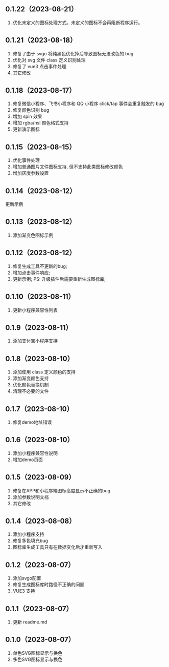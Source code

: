 ## 0.1.22（2023-08-21）
1. 优化未定义的图标处理方式。未定义的图标不会再阻断程序运行。
## 0.1.21（2023-08-18）
1. 修复了由于 svgo 将纯黑色优化掉后导致图标无法改色的 bug
2. 优化对 svg 文件 class 定义识别处理
3. 修复了 vue3 点击事件处理
4. 其它修改
## 0.1.18（2023-08-17）
1. 修复微信小程序、飞书小程序和 QQ 小程序 click/tap 事件会重复触发的 bug
2. 修复颜色识别 bug
3. 增加 spin 效果
4. 增加 rgba/hsl 颜色格式支持
5. 更新演示图标
## 0.1.15（2023-08-15）
1. 优化事件处理
2. 增加普通图片文件图标支持, 但不支持此类图标修改颜色
3. 增加灰度参数设置
## 0.1.14（2023-08-12）
更新示例
## 0.1.13（2023-08-12）
1. 添加渐变色图标示例

## 0.1.12（2023-08-12）
1. 修复生成工具不更新的bug;
2. 增加点击事件响应;
3. 更新示例;
PS: 升级插件后需要重新生成图标库;

## 0.1.10（2023-08-11）
1. 更新小程序兼容性列表

## 0.1.9（2023-08-11）
1. 添加支付宝小程序支持

## 0.1.8（2023-08-10）
1. 添加使用 class 定义颜色的支持
2. 添加渐变颜色支持
3. 优化颜色替换机制
4. 清理不必要的文件

## 0.1.7（2023-08-10）
1. 修复demo地址错误

## 0.1.6（2023-08-10）
1. 添加小程序兼容性说明
2. 增加demo页面

## 0.1.5（2023-08-09）
1. 修复在APP和小程序端图标高度显示不正确的bug
2. 添加参数说明文档
3. 其它修改

## 0.1.4（2023-08-08）
1. 添加小程序支持
2. 修复多色填充bug
3. 图标库生成工具只有在数据变化后才重新写入

## 0.1.2（2023-08-07）

1. 添加svgo配置
2. 修复生成图标库时路径不正确的问题
3. VUE3 支持

## 0.1.1（2023-08-07）

1. 更新 readme.md

## 0.1.0（2023-08-07）

1. 单色SVG图标显示与换色
2. 多色SVG图标显示与换色
